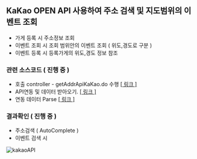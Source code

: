 ## KaKao OPEN API 사용하여 주소 검색 및 지도범위의 이벤트 조회

- 가게 등록 시 주소정보 조회
- 이벤트 조회 시 조회 범위안의 이벤트 조회 ( 위도,경도로 구분 )
- 이벤트 등록 시 등록가게의 위도,경도 정보 참조

### 관련 소스코드 ( 진행 중 )
- 호출 controller - getAddrApiKaKao.do 수행 <a href="https://github.com/Taesan94/OurNeighborhoodEvent/blob/master/src/main/java/woodong2/controller/common/CommonController.java">[ 링크 ]</a>
- API연동 및 데이터 받아오기. <a href="https://github.com/Taesan94/OurNeighborhoodEvent/blob/master/src/main/java/woodong2/utilities/function/APICommons.java">[ 링크 ]</a>
- 연동 데이터 Parse <a href="https://github.com/Taesan94/OurNeighborhoodEvent/blob/master/src/main/java/woodong2/utilities/function/APIParse.java">[ 링크 ]</a>

### 결과확인 ( 진행 중 )

- 주소검색 ( AutoComplete )
- 이벤트 검색 시 

![kakaoAPI](../readmeSource/gif/kakao_api.gif)
